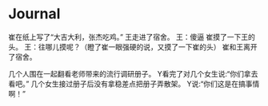 # Journal

崔在纸上写了“大吉大利，张杰吃鸡。”
王走进了宿舍。
王：傻逼
崔摸了一下王的头。
王：往哪儿摸呢？（瞪了崔一眼强硬的说，又摸了一下崔的头）
崔和王离开了宿舍。


几个人围在一起翻看老师带来的流行调研册子。
Y看完了对几个女生说:“你们拿去看吧。”
几个女生接过册子后没有拿稳差点把册子弄散架。
Y说:“你们这是在搞事情啊！”
